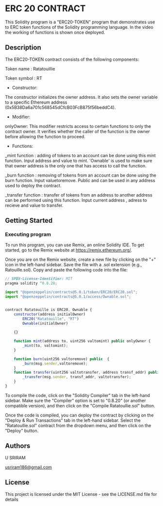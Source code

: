 # ERC 20 CONTRACT

This Solidity program is a "ERC20-TOKEN" program that demonstrates use to ERC token functions of the Solidity programming language. In the video the working of functions is shown once deployed.

## Description

The ERC20-TOKEN contract consists of the following components:

Token name : Ratatouillie

Token symbol : RT

- Constructor:

The constructor initializes the owner address. It also sets the owner variable to a specific Ethereum address (0x5B38Da6a701c568545dCfcB03FcB875f56beddC4).
- Modifier:

onlyOwner: This modifier restricts access to certain functions to only the contract owner. It verifies whether the caller of the function is the owner before allowing the function to proceed.
- Functions:
  
_mint function : adding of tokens to an account can be done using this mint function. Input address and value to mint. 'Ownable' is used to make sure that owner address is the only one that has access to call the function.

_burn function : removing of tokens from an account can be done using the burn function. Input valuetoremove. Public and can be used in any address used to deploy the contract.

_transfer function : transfer of tokens from an address to another address can be performed using this function. Input current address , adress to recieve and value to transfer.
## Getting Started

### Executing program

To run this program, you can use Remix, an online Solidity IDE. To get started, go to the Remix website at https://remix.ethereum.org/.

Once you are on the Remix website, create a new file by clicking on the "+" icon in the left-hand sidebar. Save the file with a .sol extension (e.g., Ratouille.sol). Copy and paste the following code into the file:

```javascript
// SPDX-License-Identifier: MIT
pragma solidity ^0.8.20;

import "@openzeppelin/contracts@5.0.1/token/ERC20/ERC20.sol";
import "@openzeppelin/contracts@5.0.1/access/Ownable.sol";


contract Ratatouille is ERC20, Ownable {
    constructor(address initialOwner)
        ERC20("Ratatouille", "RT")
        Ownable(initialOwner)
      
    {}

    function mint(address to, uint256 valtomint) public onlyOwner {
        _mint(to, valtomint);
    }

    function burn(uint256 valtoremove) public  {
        _burn(msg.sender,valtoremove);
    }   
    function transfer(uint256 valtotransfer, address transf_addr) public {
        _transfer(msg.sender, transf_addr, valtotransfer);
    }    
}

```


To compile the code, click on the "Solidity Compiler" tab in the left-hand sidebar. Make sure the "Compiler" option is set to "0.8.20" (or another compatible version), and then click on the "Compile Ratatoullie.sol" button.

Once the code is compiled, you can deploy the contract by clicking on the "Deploy & Run Transactions" tab in the left-hand sidebar. Select the "Ratatoullie.sol" contract from the dropdown menu, and then click on the "Deploy" button.


## Authors

U SRIRAM

usriram186@gmail.com

## License
This project is licensed under the MIT License - see the LICENSE.md file for details
